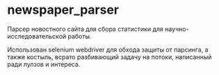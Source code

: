# newspaper_parser
Парсер новостного сайта для сбора статистики для научно-исследовательской работы.

Использован selenium webdriver для обхода защиты от парсинга, а также костыль, всрато разбивающий задачу на потоки, написанный ради лулзов и интереса.
